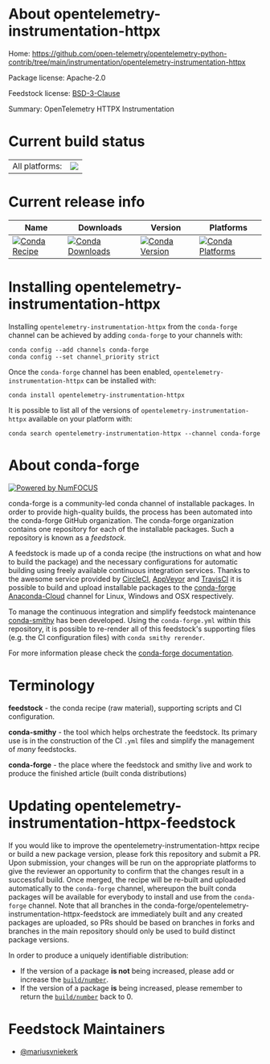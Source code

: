 About opentelemetry-instrumentation-httpx
=========================================

Home: https://github.com/open-telemetry/opentelemetry-python-contrib/tree/main/instrumentation/opentelemetry-instrumentation-httpx

Package license: Apache-2.0

Feedstock license: [BSD-3-Clause](https://github.com/conda-forge/opentelemetry-instrumentation-httpx-feedstock/blob/master/LICENSE.txt)

Summary: OpenTelemetry HTTPX Instrumentation

Current build status
====================


<table><tr><td>All platforms:</td>
    <td>
      <a href="https://dev.azure.com/conda-forge/feedstock-builds/_build/latest?definitionId=13875&branchName=master">
        <img src="https://dev.azure.com/conda-forge/feedstock-builds/_apis/build/status/opentelemetry-instrumentation-httpx-feedstock?branchName=master">
      </a>
    </td>
  </tr>
</table>

Current release info
====================

| Name | Downloads | Version | Platforms |
| --- | --- | --- | --- |
| [![Conda Recipe](https://img.shields.io/badge/recipe-opentelemetry--instrumentation--httpx-green.svg)](https://anaconda.org/conda-forge/opentelemetry-instrumentation-httpx) | [![Conda Downloads](https://img.shields.io/conda/dn/conda-forge/opentelemetry-instrumentation-httpx.svg)](https://anaconda.org/conda-forge/opentelemetry-instrumentation-httpx) | [![Conda Version](https://img.shields.io/conda/vn/conda-forge/opentelemetry-instrumentation-httpx.svg)](https://anaconda.org/conda-forge/opentelemetry-instrumentation-httpx) | [![Conda Platforms](https://img.shields.io/conda/pn/conda-forge/opentelemetry-instrumentation-httpx.svg)](https://anaconda.org/conda-forge/opentelemetry-instrumentation-httpx) |

Installing opentelemetry-instrumentation-httpx
==============================================

Installing `opentelemetry-instrumentation-httpx` from the `conda-forge` channel can be achieved by adding `conda-forge` to your channels with:

```
conda config --add channels conda-forge
conda config --set channel_priority strict
```

Once the `conda-forge` channel has been enabled, `opentelemetry-instrumentation-httpx` can be installed with:

```
conda install opentelemetry-instrumentation-httpx
```

It is possible to list all of the versions of `opentelemetry-instrumentation-httpx` available on your platform with:

```
conda search opentelemetry-instrumentation-httpx --channel conda-forge
```


About conda-forge
=================

[![Powered by NumFOCUS](https://img.shields.io/badge/powered%20by-NumFOCUS-orange.svg?style=flat&colorA=E1523D&colorB=007D8A)](http://numfocus.org)

conda-forge is a community-led conda channel of installable packages.
In order to provide high-quality builds, the process has been automated into the
conda-forge GitHub organization. The conda-forge organization contains one repository
for each of the installable packages. Such a repository is known as a *feedstock*.

A feedstock is made up of a conda recipe (the instructions on what and how to build
the package) and the necessary configurations for automatic building using freely
available continuous integration services. Thanks to the awesome service provided by
[CircleCI](https://circleci.com/), [AppVeyor](https://www.appveyor.com/)
and [TravisCI](https://travis-ci.com/) it is possible to build and upload installable
packages to the [conda-forge](https://anaconda.org/conda-forge)
[Anaconda-Cloud](https://anaconda.org/) channel for Linux, Windows and OSX respectively.

To manage the continuous integration and simplify feedstock maintenance
[conda-smithy](https://github.com/conda-forge/conda-smithy) has been developed.
Using the ``conda-forge.yml`` within this repository, it is possible to re-render all of
this feedstock's supporting files (e.g. the CI configuration files) with ``conda smithy rerender``.

For more information please check the [conda-forge documentation](https://conda-forge.org/docs/).

Terminology
===========

**feedstock** - the conda recipe (raw material), supporting scripts and CI configuration.

**conda-smithy** - the tool which helps orchestrate the feedstock.
                   Its primary use is in the construction of the CI ``.yml`` files
                   and simplify the management of *many* feedstocks.

**conda-forge** - the place where the feedstock and smithy live and work to
                  produce the finished article (built conda distributions)


Updating opentelemetry-instrumentation-httpx-feedstock
======================================================

If you would like to improve the opentelemetry-instrumentation-httpx recipe or build a new
package version, please fork this repository and submit a PR. Upon submission,
your changes will be run on the appropriate platforms to give the reviewer an
opportunity to confirm that the changes result in a successful build. Once
merged, the recipe will be re-built and uploaded automatically to the
`conda-forge` channel, whereupon the built conda packages will be available for
everybody to install and use from the `conda-forge` channel.
Note that all branches in the conda-forge/opentelemetry-instrumentation-httpx-feedstock are
immediately built and any created packages are uploaded, so PRs should be based
on branches in forks and branches in the main repository should only be used to
build distinct package versions.

In order to produce a uniquely identifiable distribution:
 * If the version of a package **is not** being increased, please add or increase
   the [``build/number``](https://docs.conda.io/projects/conda-build/en/latest/resources/define-metadata.html#build-number-and-string).
 * If the version of a package **is** being increased, please remember to return
   the [``build/number``](https://docs.conda.io/projects/conda-build/en/latest/resources/define-metadata.html#build-number-and-string)
   back to 0.

Feedstock Maintainers
=====================

* [@mariusvniekerk](https://github.com/mariusvniekerk/)


